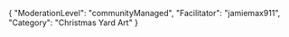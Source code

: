{
"ModerationLevel": "communityManaged",
"Facilitator": "jamiemax911",
"Category": "Christmas Yard Art" 
}
